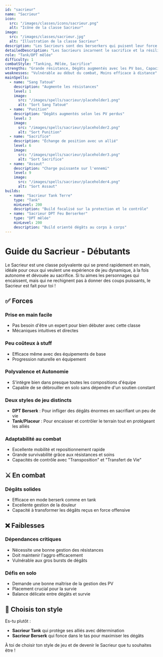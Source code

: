 ```yaml
---
id: "sacrieur"
name: "Sacrieur"
icon:
  src: "/images/classes/icons/sacrieur.png"
  alt: "Icône de la classe Sacrieur"
image:
  src: "/images/classes/sacrieur.jpg"
  alt: "Illustration de la classe Sacrieur"
description: "Les Sacrieurs sont des berserkers qui puisent leur force dans la douleur. Plus ils subissent de dégâts, plus ils deviennent puissants et résistants."
detailedDescription: "Les Sacrieurs incarnent le sacrifice et la résilience au combat. Leur capacité unique à transformer la douleur en puissance en fait des combattants redoutables qui deviennent plus dangereux au fur et à mesure qu'ils subissent des dégâts. Cette mécanique de jeu unique leur permet d'exceller aussi bien dans le rôle de tank que dans celui de combattant berserker. Grâce à leurs sorts de positionnement et leur capacité à protéger leurs alliés, ils peuvent rapidement passer d'une posture défensive à offensive, s'adaptant constamment aux besoins du combat."
role: "Tank/DPT mêlée"
difficulty: 1
combatStyle: "Tanking, Mêlée, Sacrifice"
strengths: "Grande résistance, Dégâts augmentés avec les PV bas, Capacité de tanking"
weaknesses: "Vulnérable au début du combat, Moins efficace à distance"
mainSpells:
  - name: "Sang Tatoué"
    description: "Augmente les résistances"
    level: 1
    image:
      src: "/images/spells/sacrieur/placeholder1.png"
      alt: "Sort Sang Tatoué"
  - name: "Punition"
    description: "Dégâts augmentés selon les PV perdus"
    level: 3
    image:
      src: "/images/spells/sacrieur/placeholder2.png"
      alt: "Sort Punition"
  - name: "Sacrifice"
    description: "Échange de position avec un allié"
    level: 6
    image:
      src: "/images/spells/sacrieur/placeholder3.png"
      alt: "Sort Sacrifice"
  - name: "Assaut"
    description: "Charge puissante sur l'ennemi"
    level: 9
    image:
      src: "/images/spells/sacrieur/placeholder4.png"
      alt: "Sort Assaut"
builds:
  - name: "Sacrieur Tank Terre"
    type: "Tank"
    minLevel: 200
    description: "Build focalisé sur la protection et le contrôle"
  - name: "Sacrieur DPT Feu Berserker"
    type: "DPT mêlée"
    minLevel: 200
    description: "Build orienté dégâts au corps à corps"
---
```


# Guide du Sacrieur - Débutants

Le Sacrieur est une classe polyvalente qui se prend rapidement en main, idéale pour ceux qui veulent une expérience de jeu dynamique, à la fois autonome et dévouée au sacrifice. Si tu aimes les personnages qui encaissent, mais qui ne rechignent pas à donner des coups puissants, le Sacrieur est fait pour toi !

## ✅ Forces

### Prise en main facile
- Pas besoin d'être un expert pour bien débuter avec cette classe
- Mécaniques intuitives et directes

### Peu coûteux à stuff
- Efficace même avec des équipements de base
- Progression naturelle en équipement

### Polyvalence et Autonomie
- S'intègre bien dans presque toutes les compositions d'équipe
- Capable de se débrouiller en solo sans dépendre d'un soutien constant

### Deux styles de jeu distincts
- **DPT Berserk** : Pour infliger des dégâts énormes en sacrifiant un peu de vie
- **Tank/Placeur** : Pour encaisser et contrôler le terrain tout en protégeant les alliés

### Adaptabilité au combat
- Excellente mobilité et repositionnement rapide
- Grande survivabilité grâce aux résistances et soins
- Capacités de contrôle avec "Transposition" et "Transfert de Vie"

## ⚔️ En combat

### Dégâts solides
- Efficace en mode berserk comme en tank
- Excellente gestion de la douleur
- Capacité à transformer les dégâts reçus en force offensive

## ❌ Faiblesses

### Dépendances critiques
- Nécessite une bonne gestion des résistances
- Doit maintenir l'aggro efficacement
- Vulnérable aux gros bursts de dégâts

### Défis en solo
- Demande une bonne maîtrise de la gestion des PV
- Placement crucial pour la survie
- Balance délicate entre dégâts et survie

## 🤔 Choisis ton style

Es-tu plutôt :
- **Sacrieur Tank** qui protège ses alliés avec détermination
- **Sacrieur Berserk** qui fonce dans le tas pour maximiser les dégâts

À toi de choisir ton style de jeu et de devenir le Sacrieur que tu souhaites être ! 